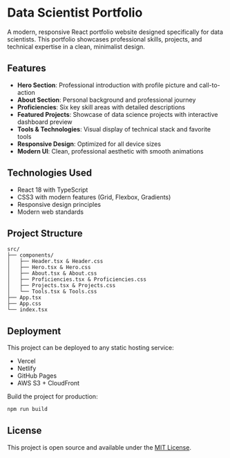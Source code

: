 # Data Scientist Portfolio

A modern, responsive React portfolio website designed specifically for data scientists. This portfolio showcases professional skills, projects, and technical expertise in a clean, minimalist design.

## Features

- **Hero Section**: Professional introduction with profile picture and call-to-action
- **About Section**: Personal background and professional journey
- **Proficiencies**: Six key skill areas with detailed descriptions
- **Featured Projects**: Showcase of data science projects with interactive dashboard preview
- **Tools & Technologies**: Visual display of technical stack and favorite tools
- **Responsive Design**: Optimized for all device sizes
- **Modern UI**: Clean, professional aesthetic with smooth animations

## Technologies Used

- React 18 with TypeScript
- CSS3 with modern features (Grid, Flexbox, Gradients)
- Responsive design principles
- Modern web standards

## Project Structure

```
src/
├── components/
│   ├── Header.tsx & Header.css
│   ├── Hero.tsx & Hero.css
│   ├── About.tsx & About.css
│   ├── Proficiencies.tsx & Proficiencies.css
│   ├── Projects.tsx & Projects.css
│   └── Tools.tsx & Tools.css
├── App.tsx
├── App.css
└── index.tsx
```

## Deployment

This project can be deployed to any static hosting service:
- Vercel
- Netlify
- GitHub Pages
- AWS S3 + CloudFront

Build the project for production:
```bash
npm run build
```

## License

This project is open source and available under the [MIT License](LICENSE).